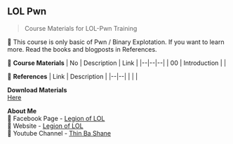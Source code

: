 ## LOL Pwn

> Course Materials for LOL-Pwn Training 

:100: This course is only basic of Pwn / Binary Explotation. If you want to learn more. Read the books and blogposts in References.

:floppy_disk: **Course Materials**
| No | Description | Link |
|--|--|--|
| 00 | Introduction |  |


:book: **References**
| Link | Description |
|--|--|
|  |  |

**Download Materials**  
[ Here ](https://github.com/LunaM00n/LOL-Pwn/blob/master/Notes/download_materials.md)

**About Me**  
:jack_o_lantern: Facebook Page - [Legion of LOL](https://web.facebook.com/lolsecmm/)  
:jack_o_lantern: Website - [Legion of LOL](http://location-href.com/)  
:jack_o_lantern: Youtube Channel - [Thin Ba Shane](https://www.youtube.com/channel/UCQm58nOLArHOfC5dF9zCxHg)  
